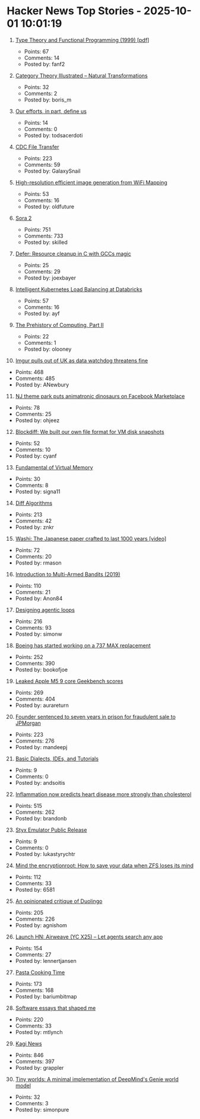 # Hacker News Top Stories - 2025-10-01 10:01:19

1. [Type Theory and Functional Programming (1999) [pdf]](https://www.cs.cornell.edu/courses/cs6110/2015sp/textbook/Simon%20Thompson%20textbook.pdf)
   - Points: 67
   - Comments: 14
   - Posted by: fanf2

2. [Category Theory Illustrated – Natural Transformations](https://abuseofnotation.github.io/category-theory-illustrated/11_natural_transformations/)
   - Points: 32
   - Comments: 2
   - Posted by: boris_m

3. [Our efforts, in part, define us](https://weakty.com/posts/efforts/)
   - Points: 14
   - Comments: 0
   - Posted by: todsacerdoti

4. [CDC File Transfer](https://github.com/google/cdc-file-transfer)
   - Points: 223
   - Comments: 59
   - Posted by: GalaxySnail

5. [High-resolution efficient image generation from WiFi Mapping](https://arxiv.org/abs/2506.10605)
   - Points: 53
   - Comments: 16
   - Posted by: oldfuture

6. [Sora 2](https://openai.com/index/sora-2/)
   - Points: 751
   - Comments: 733
   - Posted by: skilled

7. [Defer: Resource cleanup in C with GCCs magic](https://oshub.org/projects/retros-32/posts/defer-resource-cleanup-in-c-with-gccs-magic)
   - Points: 25
   - Comments: 29
   - Posted by: joexbayer

8. [Intelligent Kubernetes Load Balancing at Databricks](https://www.databricks.com/blog/intelligent-kubernetes-load-balancing-databricks)
   - Points: 57
   - Comments: 16
   - Posted by: ayf

9. [The Prehistory of Computing, Part II](https://www.oranlooney.com/post/history-of-computing-2/)
   - Points: 22
   - Comments: 1
   - Posted by: olooney

10. [Imgur pulls out of UK as data watchdog threatens fine](https://www.express.co.uk/news/uk/2115228/image-site-imgur-pulls-out)
   - Points: 468
   - Comments: 485
   - Posted by: ANewbury

11. [NJ theme park puts animatronic dinosaurs on Facebook Marketplace](https://gizmodo.com/new-jersey-theme-park-puts-animatronic-dinosaurs-on-facebook-marketplace-as-it-shuts-down-2000664489)
   - Points: 78
   - Comments: 25
   - Posted by: ohjeez

12. [Blockdiff: We built our own file format for VM disk snapshots](https://cognition.ai/blog/blockdiff)
   - Points: 52
   - Comments: 10
   - Posted by: cyanf

13. [Fundamental of Virtual Memory](https://nghiant3223.github.io/2025/05/29/fundamental_of_virtual_memory.html)
   - Points: 30
   - Comments: 8
   - Posted by: signa11

14. [Diff Algorithms](https://flo.znkr.io/diff/)
   - Points: 213
   - Comments: 42
   - Posted by: znkr

15. [Washi: The Japanese paper crafted to last 1000 years [video]](https://www.bbc.com/reel/video/p0m4mg2j/washi-the-japanese-paper-crafted-to-last-1-000-years)
   - Points: 72
   - Comments: 20
   - Posted by: rmason

16. [Introduction to Multi-Armed Bandits (2019)](https://arxiv.org/abs/1904.07272)
   - Points: 110
   - Comments: 21
   - Posted by: Anon84

17. [Designing agentic loops](https://simonwillison.net/2025/Sep/30/designing-agentic-loops/)
   - Points: 216
   - Comments: 93
   - Posted by: simonw

18. [Boeing has started working on a 737 MAX replacement](https://www.wsj.com/business/airlines/boeing-has-started-working-on-a-737-max-replacement-40a110df)
   - Points: 252
   - Comments: 390
   - Posted by: bookofjoe

19. [Leaked Apple M5 9 core Geekbench scores](https://browser.geekbench.com/v6/cpu/14173685)
   - Points: 269
   - Comments: 404
   - Posted by: aurareturn

20. [Founder sentenced to seven years in prison for fraudulent sale to JPMorgan](https://www.cnn.com/2025/09/30/business/charlie-javice-frank-sentenced-jpmorgan-intl)
   - Points: 223
   - Comments: 276
   - Posted by: mandeepj

21. [Basic Dialects, IDEs, and Tutorials](https://github.com/JohnBlood/awesome-basic)
   - Points: 9
   - Comments: 0
   - Posted by: andsoitis

22. [Inflammation now predicts heart disease more strongly than cholesterol](https://www.empirical.health/blog/inflammation-and-heart-health/)
   - Points: 515
   - Comments: 262
   - Posted by: brandonb

23. [Styx Emulator Public Release](https://stumbl.ing/posts/styx-emulator-release/)
   - Points: 9
   - Comments: 0
   - Posted by: lukastyrychtr

24. [Mind the encryptionroot: How to save your data when ZFS loses its mind](https://sambowman.tech/blog/posts/mind-the-encryptionroot-how-to-save-your-data-when-zfs-loses-its-mind/)
   - Points: 112
   - Comments: 33
   - Posted by: 6581

25. [An opinionated critique of Duolingo](https://isomorphism.xyz/blog/2025/duolingo/)
   - Points: 205
   - Comments: 226
   - Posted by: agnishom

26. [Launch HN: Airweave (YC X25) – Let agents search any app](https://github.com/airweave-ai/airweave)
   - Points: 154
   - Comments: 27
   - Posted by: lennertjansen

27. [Pasta Cooking Time](https://www.jefftk.com/p/pasta-cooking-time)
   - Points: 173
   - Comments: 168
   - Posted by: bariumbitmap

28. [Software essays that shaped me](https://refactoringenglish.com/blog/software-essays-that-shaped-me/)
   - Points: 220
   - Comments: 33
   - Posted by: mtlynch

29. [Kagi News](https://blog.kagi.com/kagi-news)
   - Points: 846
   - Comments: 397
   - Posted by: grappler

30. [Tiny worlds: A minimal implementation of DeepMind's Genie world model](https://github.com/AlmondGod/tinyworlds)
   - Points: 32
   - Comments: 3
   - Posted by: simonpure

